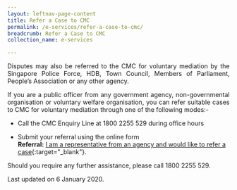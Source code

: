 ```yaml
---
layout: leftnav-page-content
title: Refer a Case to CMC
permalink: /e-services/refer-a-case-to-cmc/
breadcrumb: Refer a Case to CMC
collection_name: e-services

---
```


<p style="text-align: justify">Disputes may also be referred to the CMC for voluntary mediation by the Singapore Police Force, HDB, Town Council, Members of Parliament, People’s Association or any other agency.</p>

<p style="text-align: justify">If you are a public officer from any government agency, non-governmental organisation or voluntary welfare organisation, you can refer suitable cases to CMC for voluntary mediation through one of the following modes:-</p>

* Call the CMC Enquiry Line at 1800 2255 529 during office hours

* Submit your referral using the online form <br>**Referral:** [I am a representative from an agency and would like to refer a case](https://form.gov.sg/5dbfebfa1b03c2001911fc19){:target="_blank"}.

<p style="text-align: justify">Should you require any further assistance, please call 1800 2255 529.</p> 

<p class="right-side-updated">Last updated on 6 January 2020.</p> 
